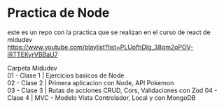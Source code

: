 ﻿# Practica de Node

 este es un repo con la practica que se realizan en el curso de react de midudev  
 https://www.youtube.com/playlist?list=PLUofhDIg_38qm2oPOV-IRTTEKyrVBBaU7

 Carpeta Midudev  
01 - Clase 1 | Ejercicios basicos de Node  
02 - Clase 2 | Primera aplicacion con Node, API Pokemon  
03 - Clase 3 | Rutas de acciones CRUD, Cors, Validaciones con Zod
04 - Clase 4 | MVC - Modelo Vista Controlador, Local y con MongoDB
